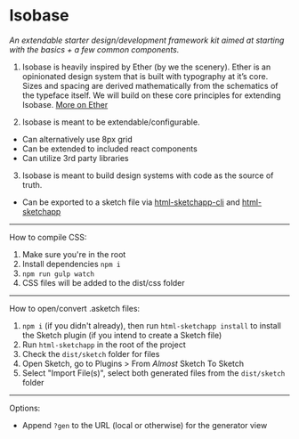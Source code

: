 # Isobase

_An extendable starter design/development framework kit aimed at starting with the basics + a few common components._

1. Isobase is heavily inspired by Ether (by we the scenery). Ether is an opinionated design system that is built with typography at it’s core. Sizes and spacing are derived mathematically from the schematics of the typeface itself. We will build on these core principles for extending Isobase. [More on Ether](https://ether.thescenery.co/)

2. Isobase is meant to be extendable/configurable.

- Can alternatively use 8px grid
- Can be extended to included react components
- Can utilize 3rd party libraries

3. Isobase is meant to build design systems with code as the source of truth.

- Can be exported to a sketch file via [html-sketchapp-cli](https://github.com/seek-oss/html-sketchapp-cli) and [html-sketchapp](https://github.com/brainly/html-sketchapp)

-------

How to compile CSS:

1. Make sure you're in the root
2. Install dependencies `npm i`
3. `npm run gulp watch`
4. CSS files will be added to the dist/css folder


-------

How to open/convert .asketch files:

1. `npm i` (if you didn't already), then run `html-sketchapp install` to install the Sketch plugin (if you intend to create a Sketch file)
2. Run `html-sketchapp` in the root of the project
3. Check the `dist/sketch` folder for files
4. Open Sketch, go to Plugins > From *Almost* Sketch To Sketch
5. Select "Import File(s)", select both generated files from the `dist/sketch` folder


-------

Options:

- Append `?gen` to the URL (local or otherwise) for the generator view
